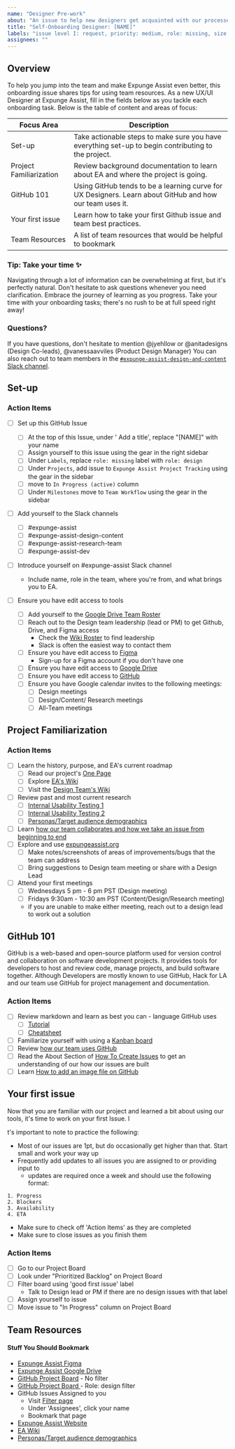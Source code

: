 ```yaml
---
name: "Designer Pre-work"
about: "An issue to help new designers get acquainted with our processes."
title: "Self-Onboarding Designer: [NAME]"
labels: "issue level I: request, priority: medium, role: missing, size: 1pt, feature: onboard / offboard"
assignees: ""
---
```


## Overview

To help you jump into the team and make Expunge Assist even better, this onboarding issue shares tips for using team resources. As a new UX/UI Designer at Expunge Assist, fill in the fields below as you tackle each onboarding task. Below is the table of content and areas of focus:

| Focus Area              | Description                                                                                              |
| ----------------------- | -------------------------------------------------------------------------------------------------------- |
| Set-up                  | Take actionable steps to make sure you have everything set-up to begin contributing to the project.      |
| Project Familiarization | Review background documentation to learn about EA and where the project is going.                        |
| GitHub 101              | Using GitHub tends to be a learning curve for UX Designers. Learn about GitHub and how our team uses it. |
| Your first issue        | Learn how to take your first Github issue and team best practices.                                       |
| Team Resources          | A list of team resources that would be helpful to bookmark                                               |

### Tip: Take your time ✨

Navigating through a lot of information can be overwhelming at first, but it's perfectly natural. Don't hesitate to ask questions whenever you need clarification. Embrace the journey of learning as you progress. Take your time with your onboarding tasks; there's no rush to be at full speed right away!

### Questions?

If you have questions, don't hesitate to mention @jyehllow or @anitadesigns (Design Co-leads), @vanessaavviles (Product Design Manager) You can also reach out to team members in the [`#expunge-assist-design-and-content` Slack channel](https://hackforla.slack.com/archives/C02T3EB0N77).

## Set-up

### Action Items

- [ ] Set up this GitHub Issue

  - [ ] At the top of this Issue, under ' Add a title', replace "[NAME]" with your name
  - [ ] Assign yourself to this issue using the gear in the right sidebar
  - [ ] Under `Labels`, replace `role: missing` label with `role: design`
  - [ ] Under `Projects`, add issue to `Expunge Assist Project Tracking` using the gear in the sidebar
  - [ ] move to `In Progress (active)` column
  - [ ] Under `Milestones` move to `Team Workflow` using the gear in the sidebar

- [ ] Add yourself to the Slack channels

  - [ ] #expunge-assist
  - [ ] #expunge-assist-design-content
  - [ ] #expunge-assist-research-team
  - [ ] #expunge-assist-dev

- [ ] Introduce yourself on #expunge-assist Slack channel

  - Include name, role in the team, where you're from, and what brings you to EA.

- [ ] Ensure you have edit access to tools
  - [ ] Add yourself to the [Google Drive Team Roster](https://docs.google.com/spreadsheets/d/12sAwYiQJP4fmEONF6-oUVYFVupTwSkci/edit)
  - [ ] Reach out to the Design team leadership (lead or PM) to get Github, Drive, and Figma access
    - Check the [Wiki Roster](https://github.com/hackforla/expunge-assist/wiki/The-Current-Team) to find leadership
    - Slack is often the easiest way to contact them
  - [ ] Ensure you have edit access to [Figma](https://www.figma.com/files/project/27345011?fuid=874019376796639084)
    - Sign-up for a Figma account if you don't have one
  - [ ] Ensure you have edit access to [Google Drive](https://drive.google.com/drive/u/0/folders/1qR-5gm7a-3h-Zm6Tu8IxDQ6yL488kf1n)
  - [ ] Ensure you have edit access to [GitHub](https://github.com/hackforla/expunge-assist/projects/1)
  - [ ] Ensure you have Google calendar invites to the following meetings:
    - [ ] Design meetings
    - [ ] Design/Content/ Research meetings
    - [ ] All-Team meetings

## Project Familiarization

### Action Items

- [ ] Learn the history, purpose, and EA's current roadmap
  - [ ] Read our project's [One Page](https://docs.google.com/document/d/1SVgk4vH02oH7kUVbphKebrWMQNOMtzkIkpcksnHAULo/edit)
  - [ ] Explore [EA's Wiki](https://github.com/hackforla/expunge-assist/wiki)
  - [ ] Visit the [Design Team's Wiki](https://github.com/hackforla/expunge-assist/wiki/UX-Designer)
- [ ] Review past and most current research
  - [ ] [Internal Usability Testing 1 ](https://docs.google.com/document/d/1N0u7c1RwbxglQpLk_lIgbhDnAenMhCwNPazcNHI9aJI/edit?tab=t.0#heading=h.gpri51glck6b)
  - [ ] [Internal Usability Testing 2 ](https://docs.google.com/presentation/d/1PH0c-MvX4HKfiEI9xZHUMM9YJFjGNsplaMNsCNbWqzI/edit#slide=id.geed4b67c62_0_0)
  - [ ] [Personas/Target audience demographics](https://docs.google.com/presentation/d/1Bwl-tzVmd3xIZX5vLFmNKkwjylSExFImo2RMIqvsS0g/edit#slide=id.p)
- [ ] Learn [how our team collaborates and how we take an issue from beginning to end](https://www.figma.com/file/hYqRxmBVtJbDv9DJXV6nra/Expunge-Assist-Main-Figma?type=design&node-id=11920-9931&mode=design&t=fJwnNvbDR2UVisY1-4)
- [ ] Explore and use [expungeassist.org](https://expungeassist.org/)
  - [ ] Make notes/screenshots of areas of improvements/bugs that the team can address
  - [ ] Bring suggestions to Design team meeting or share with a Design Lead
- [ ] Attend your first meetings
  - [ ] Wednesdays 5 pm - 6 pm PST (Design meeting)
  - [ ] Fridays 9:30am - 10:30 am PST (Content/Design/Research meeting)
  - if you are unable to make either meeting, reach out to a design lead to work out a solution

## GitHub 101

GitHub is a web-based and open-source platform used for version control and collaboration on software development projects. It provides tools for developers to host and review code, manage projects, and build software together. Although Developers are mostly known to use GitHub, Hack for LA and our team use GitHub for project management and documentation.

### Action Items

- [ ] Review markdown and learn as best you can - language GitHub uses
  - [ ] [Tutorial ](https://www.markdowntutorial.com/)
  - [ ] [Cheatsheet](https://greenido.wordpress.com/2015/09/08/markdown-cheatsheet-101/)
- [ ] Familiarize yourself with using a [Kanban board](https://docs.google.com/document/d/11Fe7mNdmPBP5bD_yLJ1C0_I1TmoK47AuHHrdhdDyWCs/edit#heading=h.nl3p4nf4eqb4)
- [ ] Review [how our team uses GitHub](https://docs.google.com/document/d/1KuNrH_yKli4gvjdSF7DkPi0GtUArh2axYMJip6LlPFA/edit)
- [ ] Read the About Section of [How To Create Issues](https://github.com/hackforla/expunge-assist/wiki/How-to-Create-Issues#About) to get an understanding of our how our issues are built
- [ ] Learn [How to add an image file on GitHub](https://docs.github.com/en/get-started/writing-on-github/working-with-advanced-formatting/attaching-files)

## Your first issue

Now that you are familiar with our project and learned a bit about using our tools, it's time to work on your first Issue. I

t's important to note to practice the following:

- Most of our issues are 1pt, but do occasionally get higher than that. Start small and work your way up
- Frequently add updates to all issues you are assigned to or providing input to
  - updates are required once a week and should use the following format:

```
1. Progress
2. Blockers
3. Availability
4. ETA
```

- Make sure to check off 'Action Items' as they are completed
- Make sure to close issues as you finish them

### Action Items

- [ ] Go to our Project Board
- [ ] Look under "Prioritized Backlog" on Project Board
- [ ] Filter board using 'good first issue' label
  - Talk to Design lead or PM if there are no design issues with that label
- [ ] Assign yourself to issue
- [ ] Move issue to "In Progress" column on Project Board

## Team Resources

#### Stuff You Should Bookmark

- [Expunge Assist Figma](https://www.figma.com/file/hYqRxmBVtJbDv9DJXV6nra/Expunge-Assist-Main-Figma?type=design&node-id=2-21&mode=design&t=gp9ORTk5A0xuk3TF-0)
- [Expunge Assist Google Drive](https://drive.google.com/drive/folders/1qR-5gm7a-3h-Zm6Tu8IxDQ6yL488kf1n?usp=sharing)
- [GitHub Project Board](https://github.com/hackforla/expunge-assist/projects/1) - No filter
- [GitHub Project Board ](https://github.com/hackforla/expunge-assist/projects/1?card_filter_query=label:%22role:+design%22)- Role: design filter
- GitHub Issues Assigned to you
  - Visit [Filter page](https://github.com/hackforla/UI-UX/issues)
  - Under 'Assignees', click your name
  - Bookmark that page
- [Expunge Assist Website ](https://expungeassist.org/)
- [EA Wiki ](https://github.com/hackforla/expunge-assist/wiki)
- [Personas/Target audience demographics](https://docs.google.com/presentation/d/1Bwl-tzVmd3xIZX5vLFmNKkwjylSExFImo2RMIqvsS0g/edit#slide=id.p)
